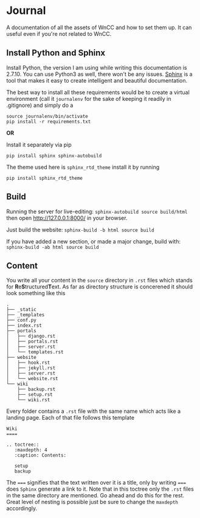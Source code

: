 # Journal

A documentation of all the assets of WnCC and how to set them up. It can useful even if you're not related to WnCC. 

## Install Python and Sphinx
Install Python, the version I am using while writing this documentation is 2.7.10. You can use Python3 as well, there won't be any issues. 
[Sphinx](http://www.sphinx-doc.org/en/stable/) is a tool that makes it easy to create intelligent and beautiful documentation. 

The best way to install all these requirements would be to create a virtual environment (call it `journalenv` for the sake of keeping it readily in .gitignore) and simply do a 

```
source journalenv/bin/activate
pip install -r requirements.txt
```

**OR**

Install it separately via pip 

`pip install sphinx sphinx-autobuild`

The theme used here is `sphinx_rtd_theme` install it by running 

`pip install sphinx_rtd_theme`



## Build

Running the server for live-editing: `sphinx-autobuild source build/html` then open http://127.0.0.1:8000/ in your browser.

Just build the website: `sphinx-build -b html source build`

If you have added a new section, or made a major change, build with: `sphinx-build -ab html source build`

## Content

You write all your content in the `source` directory in `.rst` files which stands for **R**e**S**tructured**T**ext. As far as directory structure is concerened it should look something like this

```
.
├── _static
├── _templates
├── conf.py
├── index.rst
├── portals
│   ├── django.rst
│   ├── portals.rst
│   ├── server.rst
│   └── templates.rst
├── website
│   ├── hook.rst
│   ├── jekyll.rst
│   ├── server.rst
│   └── website.rst
└── wiki
    ├── backup.rst
    ├── setup.rst
    └── wiki.rst
```

Every folder contains a `.rst` file with the same name which acts like a landing page. Each of that file follows this template

```
Wiki
====

.. toctree::
   :maxdepth: 4
   :caption: Contents:

   setup
   backup
```

The `===` signifies that the text written over it is a title, only by writing `===` does `Sphinx` generate a link to it. Note that in this toctree only the `.rst` files in the same directory are mentioned. Go ahead and do this for the rest. Great level of nesting is possible just be sure to change the `maxdepth` accordingly.
